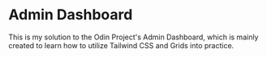 # Admin Dashboard

This is my solution to the Odin Project's Admin Dashboard, which is mainly created to learn how to utilize Tailwind CSS and Grids into practice.